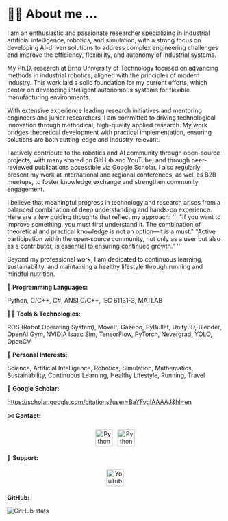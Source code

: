 # 🙋‍♂️ About me ...

I am an enthusiastic and passionate researcher specializing in industrial artificial intelligence, robotics, and simulation, with a strong focus on developing AI-driven solutions to address complex engineering challenges and improve the efficiency, flexibility, and autonomy of industrial systems.

My Ph.D. research at Brno University of Technology focused on advancing methods in industrial robotics, aligned with the principles of modern industry. This work laid a solid foundation for my current efforts, which center on developing intelligent autonomous systems for flexible manufacturing environments.

With extensive experience leading research initiatives and mentoring engineers and junior researchers, I am committed to driving technological innovation through methodical, high-quality applied research. My work bridges theoretical development with practical implementation, ensuring solutions are both cutting-edge and industry-relevant.

I actively contribute to the robotics and AI community through open-source projects, with many shared on GitHub and YouTube, and through peer-reviewed publications accessible via Google Scholar. I also regularly present my work at international and regional conferences, as well as B2B meetups, to foster knowledge exchange and strengthen community engagement.

I believe that meaningful progress in technology and research arises from a balanced combination of deep understanding and hands-on experience. Here are a few guiding thoughts that reflect my approach:
'''
"If you want to improve something, you must first understand it. The combination of theoretical and practical knowledge is not an option—it is a must."
"Active participation within the open-source community, not only as a user but also as a contributor, is essential to ensuring continued growth."
'''

Beyond my professional work, I am dedicated to continuous learning, sustainability, and maintaining a healthy lifestyle through running and mindful nutrition.

**📝 Programming Languages:**

Python, C/C++, C#, ANSI C/C++, IEC 61131-3, MATLAB

**👨‍💻 Tools & Technologies:**

ROS (Robot Operating System), MoveIt, Gazebo, PyBullet, Unity3D, Blender, OpenAI Gym, NVIDIA Isaac Sim, TensorFlow, PyTorch, Nevergrad, YOLO, OpenCV

**🚀 Personal Interests:**

Science, Artificial Intelligence, Robotics, Simulation, Mathematics, Sustainability, Continuous Learning, Healthy Lifestyle, Running, Travel

**📝 Google Scholar:**

https://scholar.google.com/citations?user=BaYFvgIAAAAJ&hl=en

**✉️ Contact:**

<p align="center">
  <a href="mailto:roman.parak@outlook.com" target="_blank" rel="noopener noreferrer"> <img src="https://upload.wikimedia.org/wikipedia/commons/d/df/Microsoft_Office_Outlook_%282018–present%29.svg" alt="Python" height="40" style="vertical-align:top; margin:4px"></a>
 <a href="https://www.linkedin.com/in/roman-parak-53960910a/" target="_blank" rel="noopener noreferrer"> <img src="https://upload.wikimedia.org/wikipedia/commons/8/81/LinkedIn_icon.svg" alt="Python" height="40" style="vertical-align:top; margin:4px"></a>
</p>

**🤝 Support:**

<p align="center">
  <a href="https://www.youtube.com/@RomanParak/videos" target="_blank" rel="noopener noreferrer">
    <img src="https://upload.wikimedia.org/wikipedia/commons/0/09/YouTube_full-color_icon_%282017%29.svg" alt="YouTube" height="40" style="vertical-align:top; margin:4px; fill: red;">
  </a>
</p>

**GitHub:**

![GitHub stats](https://github-readme-stats.vercel.app/api?username=rparak&&theme=graywhite&show_icons=true&include_all_commits=true)


